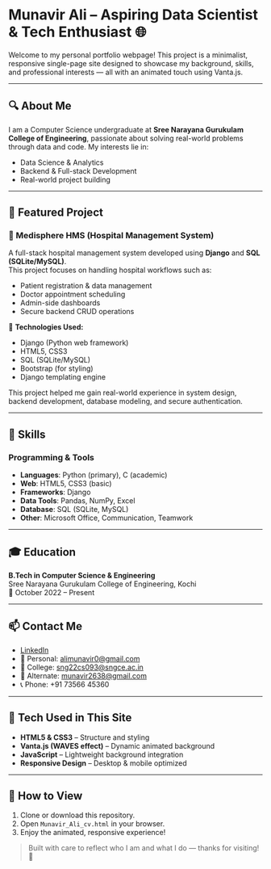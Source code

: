 # Munavir Ali – Aspiring Data Scientist & Tech Enthusiast 🌐

Welcome to my personal portfolio webpage! This project is a minimalist, responsive single-page site designed to showcase my background, skills, and professional interests — all with an animated touch using Vanta.js.

---

## 🔍 About Me

I am a Computer Science undergraduate at **Sree Narayana Gurukulam College of Engineering**, passionate about solving real-world problems through data and code. My interests lie in:

- Data Science & Analytics
- Backend & Full-stack Development
- Real-world project building

---

## 💼 Featured Project

### 🏥 Medisphere HMS (Hospital Management System)
A full-stack hospital management system developed using **Django** and **SQL (SQLite/MySQL)**.  
This project focuses on handling hospital workflows such as:

- Patient registration & data management  
- Doctor appointment scheduling  
- Admin-side dashboards  
- Secure backend CRUD operations

🔧 **Technologies Used:**
- Django (Python web framework)
- HTML5, CSS3
- SQL (SQLite/MySQL)
- Bootstrap (for styling)
- Django templating engine

This project helped me gain real-world experience in system design, backend development, database modeling, and secure authentication.

---

## 🧠 Skills

### Programming & Tools
- **Languages**: Python (primary), C (academic)
- **Web**: HTML5, CSS3 (basic)
- **Frameworks**: Django
- **Data Tools**: Pandas, NumPy, Excel
- **Database**: SQL (SQLite, MySQL)
- **Other**: Microsoft Office, Communication, Teamwork

---

## 🎓 Education

**B.Tech in Computer Science & Engineering**  
Sree Narayana Gurukulam College of Engineering, Kochi  
📅 October 2022 – Present

---

## 📫 Contact Me

- [LinkedIn](http://www.linkedin.com/in/munavir-ali-636a40258)
- 📧 Personal: alimunavir0@gmail.com  
- 📧 College: sng22cs093@sngce.ac.in  
- 📧 Alternate: munavir2638@gmail.com  
- 📞 Phone: +91 73566 45360

---

## 🌊 Tech Used in This Site

- **HTML5 & CSS3** – Structure and styling  
- **Vanta.js (WAVES effect)** – Dynamic animated background  
- **JavaScript** – Lightweight background integration  
- **Responsive Design** – Desktop & mobile optimized

---

## 🎯 How to View

1. Clone or download this repository.
2. Open `Munavir_Ali_cv.html` in your browser.
3. Enjoy the animated, responsive experience!

> Built with care to reflect who I am and what I do — thanks for visiting! 🚀
